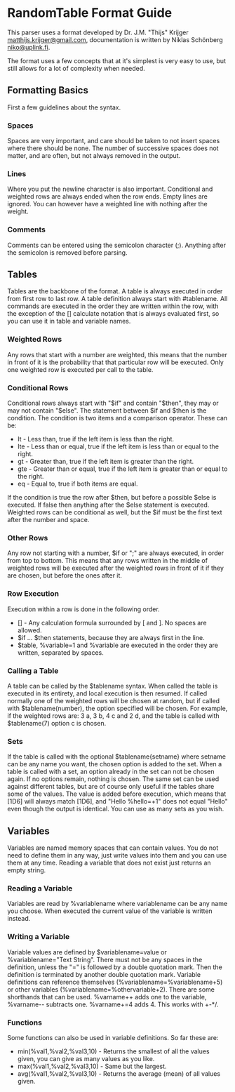 # RandomTable Format Guide

This parser uses a format developed by Dr. J.M. "Thijs" Krijger <matthijs.krijger@gmail.com>, documentation is written by Niklas Schönberg <niko@uplink.fi>.

The format uses a few concepts that at it's simplest is very easy to use, but still allows for a lot of complexity when needed.

## Formatting Basics
First a few guidelines about the syntax. 

### Spaces
Spaces are very important, and care should be taken to not insert spaces where there should be none. The number of successive spaces does not matter, and are often, but not always removed in the output.

### Lines
Where you put the newline character is also important. Conditional and weighted rows are always ended when the row ends. Empty lines are ignored. You can however have a weighted line with nothing after the weight.

### Comments
Comments can be entered using the semicolon character (;). Anything after the semicolon is removed before parsing.

## Tables
Tables are the backbone of the format. A table is always executed in order from first row to last row.
A table definition always start with #tablename.
All commands are executed in the order they are written within the row, with the exception of the [] calculate notation that is always evaluated first, so you can use it in table and variable names.

### Weighted Rows
Any rows that start with a number are weighted, this means that the number in front of it is the probability that that particular row will be executed. Only one weighted row is executed per call to the table.

### Conditional Rows
Conditional rows always start with "$if" and contain "$then", they may or may not contain "$else". The statement between $if and $then is the condition. The condition is two items and a comparison operator. These can be:

* lt - Less than, true if the left item is less than the right.
* lte - Less than or equal, true if the left item is less than or equal to the right.
* gt - Greater than, true if the left item is greater than the right.
* gte - Greater than or equal, true if the left item is greater than or equal to the right.
* eq - Equal to, true if both items are equal.

If the condition is true the row after $then, but before a possible $else is executed. If false then anything after the $else statement is executed.
Weighted rows can be conditional as well, but the $if must be the first text after the number and space.

### Other Rows
Any row not starting with a number, $if or ";" are always executed, in order from top to bottom. This means that any rows written in the middle of weighted rows will be executed after the weighted rows in front of it if they are chosen, but before the ones after it.

### Row Execution
Execution within a row is done in the following order.

* [] - Any calculation formula surrounded by [ and ]. No spaces are allowed.
* $if ... $then statements, because they are always first in the line.
* $table, %variable=1 and %variable are executed in the order they are written, separated by spaces.

### Calling a Table
A table can be called by the $tablename syntax. When called the table is executed in its entirety, and local execution is then resumed.
If called normally one of the weighted rows will be chosen at random, but if called with $tablename(number), the option specified will be chosen.
For example, if the weighted rows are: 3 a, 3 b, 4 c and 2 d, and the table is called with $tablename(7) option c is chosen.

### Sets
If the table is called with the optional $tablename{setname} where setname can be any name you want, the chosen option is added to the set.
When a table is called with a set, an option already in the set can not be chosen again. If no options remain, nothing is chosen. The same set can be used against different tables, but are of course only useful if the tables share some of the values.
The value is added before execution, which means that [1D6] will always match [1D6], and "Hello %hello=+1" does not equal "Hello" even though the output is identical.
You can use as many sets as you wish.

## Variables
Variables are named memory spaces that can contain values. You do not need to define them in any way, just write values into them and you can use them at any time. Reading a variable that does not exist just returns an empty string.

### Reading a Variable
Variables are read by %variablename where variablename can be any name you choose. When executed the current value of the variable is written instead.

### Writing a Variable
Variable values are defined by $variablename=value or %variablename="Text String". There must not be any spaces in the definition, unless the "=" is followed by a double quotation mark. Then the definition is terminated by another double quotation mark.
Variable definitions can reference themselves (%variablename=%variablename+5) or other variables (%variablename=%othervariable+2). There are some shorthands that can be used. %varname++ adds one to the variable, %varname-- subtracts one. %varname+=4 adds 4. This works with +-*/.

### Functions
Some functions can also be used in variable definitions. So far these are:

* min(%val1,%val2,%val3,10) - Returns the smallest of all the values given, you can give as many values as you like.
* max(%val1,%val2,%val3,10) - Same but the largest.
* avg(%val1,%val2,%val3,10) - Returns the average (mean) of all values given.
